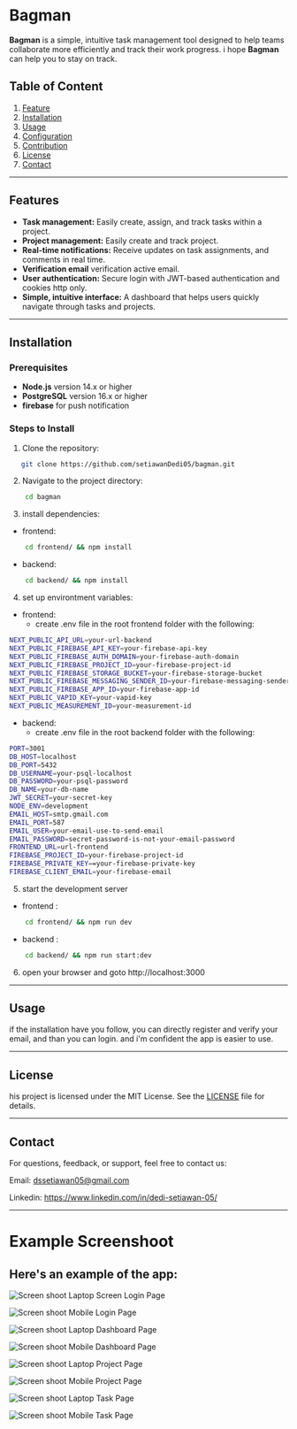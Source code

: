 # Bagman

**Bagman** is a simple, intuitive task management tool designed to help teams collaborate more efficiently and track their work progress. i hope **Bagman** can help you to stay on track.

## Table of Content

1. [Feature](#features)
2. [Installation](#installation)
3. [Usage](#usage)
4. [Configuration](#configuration)
5. [Contribution](#contribution)
6. [License](#license)
7. [Contact](#contact)

---
## Features
- **Task management:** Easily create, assign, and track tasks within a project.
- **Project management:** Easily create and track project.
- **Real-time notifications:** Receive updates on task assignments, and comments in real time.
- **Verification email** verification active email.
- **User authentication:** Secure login with JWT-based authentication and cookies http only.
- **Simple, intuitive interface:** A dashboard that helps users quickly navigate through tasks and projects.

---
## Installation
### Prerequisites
- **Node.js** version 14.x or higher
- **PostgreSQL** version 16.x or higher
- **firebase** for push notification

### Steps to Install

1. Clone the repository:
```bash
   git clone https://github.com/setiawanDedi05/bagman.git
```
2. Navigate to the project directory:
```bash
    cd bagman
```
3. install dependencies:
- frontend:
```bash
    cd frontend/ && npm install
```
- backend:

```bash
    cd backend/ && npm install
```
4. set up environtment variables:
- frontend:
    - create .env file in the root frontend folder with the following:
```bash
NEXT_PUBLIC_API_URL=your-url-backend
NEXT_PUBLIC_FIREBASE_API_KEY=your-firebase-api-key
NEXT_PUBLIC_FIREBASE_AUTH_DOMAIN=your-firebase-auth-domain
NEXT_PUBLIC_FIREBASE_PROJECT_ID=your-firebase-project-id
NEXT_PUBLIC_FIREBASE_STORAGE_BUCKET=your-firebase-storage-bucket
NEXT_PUBLIC_FIREBASE_MESSAGING_SENDER_ID=your-firebase-messaging-sender-id
NEXT_PUBLIC_FIREBASE_APP_ID=your-firebase-app-id
NEXT_PUBLIC_VAPID_KEY=your-vapid-key
NEXT_PUBLIC_MEASUREMENT_ID=your-measurement-id  
```
- backend:
    - create .env file in the root backend folder with the following:
```bash
PORT=3001
DB_HOST=localhost
DB_PORT=5432
DB_USERNAME=your-psql-localhost
DB_PASSWORD=your-psql-password
DB_NAME=your-db-name
JWT_SECRET=your-secret-key
NODE_ENV=development
EMAIL_HOST=smtp.gmail.com
EMAIL_PORT=587
EMAIL_USER=your-email-use-to-send-email
EMAIL_PASSWORD=secret-password-is-not-your-email-password
FRONTEND_URL=url-frontend
FIREBASE_PROJECT_ID=your-firebase-project-id
FIREBASE_PRIVATE_KEY==your-firebase-private-key
FIREBASE_CLIENT_EMAIL=your-firebase-email

```
5. start the development server
- frontend :
```bash
    cd frontend/ && npm run dev
```
- backend :
```bash
    cd backend/ && npm run start:dev
```

6. open your browser and goto http://localhost:3000

---
## Usage

if the installation have you follow, you can directly register and verify your email, and than you can login. and i'm confident the app is easier to use.

---
## License

his project is licensed under the MIT License. See the [LICENSE](https://opensource.org/licenses/MIT) file for details.

---
## Contact
For questions, feedback, or support, feel free to contact us:

Email: dssetiawan05@gmail.com

Linkedin: https://www.linkedin.com/in/dedi-setiawan-05/

---
# Example Screenshoot
## Here's an example of the app:

![Screen shoot Laptop Screen Login Page](./screenshoot/laptop-login.png "Login Page in Laptop Screen")

![Screen shoot Mobile Login Page](./screenshoot/mobile-login.png "Login Page in Laptop Screen")

![Screen shoot Laptop Dashboard Page](./screenshoot/laptop-dashboard.png "Dashboard Page in Laptop Screen")

![Screen shoot Mobile Dashboard Page](./screenshoot/mobile-dashboard.png "Dashboard Page in Mobile Screen")

![Screen shoot Laptop Project Page](./screenshoot/laptop-projects.png "Project Page in Laptop Screen")

![Screen shoot Mobile Project Page](./screenshoot/mobile-project.png "Project Page in Mobile Screen")

![Screen shoot Laptop Task Page](./screenshoot/laptop-tasks.png "Task Page in Laptop Screen")

![Screen shoot Mobile Task Page](./screenshoot/mobile-detail-task.png "Task Page in Mobile Screen")






